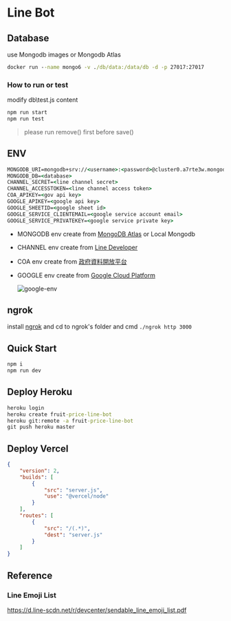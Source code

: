 # Line Bot

## Database 
use Mongodb images or Mongodb Atlas
```cmd
docker run --name mongo6 -v ./db/data:/data/db -d -p 27017:27017
```
### How to run or test
modify db\test.js content
```cmd
npm run start
npm run test
```

> please run remove() first before save()

## ENV
```cmd
MONGODB_URI=mongodb+srv://<username>:<password>@cluster0.a7rte3w.mongodb.net/?retryWrites=true&w=majority
MONGODB_DB=<database>
CHANNEL_SECRET=<line channel secret>
CHANNEL_ACCESSTOKEN=<line channel access token>
COA_APIKEY=<gov api key>
GOOGLE_APIKEY=<google api key>
GOOGLE_SHEETID=<google sheet id>
GOOGLE_SERVICE_CLIENTEMAIL=<google service account email>
GOOGLE_SERVICE_PRIVATEKEY=<google service private key>
```
- MONGODB env create from [MongoDB Atlas](https://www.mongodb.com/cloud/atlas) or Local Mongodb

- CHANNEL env create from [Line Developer](https://developers.line.biz/console/)

- COA env create from [政府資料開放平台](https://data.coa.gov.tw/Service/OpenData/FromM/AgriiOT?$top=1000&$format=json)

- GOOGLE env create from [Google Cloud Platform](https://console.cloud.google.com/)

    ![google-env]("./images/254929.jpg")

## ngrok
install [ngrok](https://dashboard.ngrok.com/get-started/setup) and cd to ngrok's folder and cmd `./ngrok http 3000`

## Quick Start
```cmd
npm i
npm run dev
```

## Deploy Heroku
```cmd
heroku login
heroku create fruit-price-line-bot
heroku git:remote -a fruit-price-line-bot
git push heroku master
```

## Deploy Vercel
```json
{
    "version": 2,
    "builds": [
        {
            "src": "server.js",
            "use": "@vercel/node"
        }
    ],
    "routes": [
        {
            "src": "/(.*)",
            "dest": "server.js"
        }
    ]
}
```

## Reference
### Line Emoji List
https://d.line-scdn.net/r/devcenter/sendable_line_emoji_list.pdf
